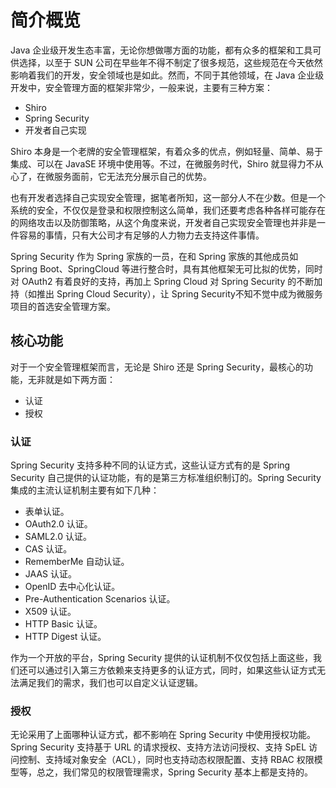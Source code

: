 # 简介概览

Java 企业级开发生态丰富，无论你想做哪方面的功能，都有众多的框架和工具可供选择，以至于 SUN 公司在早些年不得不制定了很多规范，这些规范在今天依然影响着我们的开发，安全领域也是如此。然而，不同于其他领域，在 Java 企业级开发中，安全管理方面的框架非常少，一般来说，主要有三种方案：

- Shiro
- Spring Security
- 开发者自己实现

Shiro 本身是一个老牌的安全管理框架，有着众多的优点，例如轻量、简单、易于集成、可以在 JavaSE 环境中使用等。不过，在微服务时代，Shiro 就显得力不从心了，在微服务面前，它无法充分展示自己的优势。

也有开发者选择自己实现安全管理，据笔者所知，这一部分人不在少数。但是一个系统的安全，不仅仅是登录和权限控制这么简单，我们还要考虑各种各样可能存在的网络攻击以及防御策略，从这个角度来说，开发者自己实现安全管理也并非是一件容易的事情，只有大公司才有足够的人力物力去支持这件事情。

Spring Security 作为 Spring 家族的一员，在和 Spring 家族的其他成员如 Spring Boot、SpringCloud 等进行整合时，具有其他框架无可比拟的优势，同时对 OAuth2 有着良好的支持，再加上 Spring Cloud 对 Spring Security 的不断加持（如推出 Spring Cloud Security），让 Spring Security不知不觉中成为微服务项目的首选安全管理方案。

## 核心功能

对于一个安全管理框架而言，无论是 Shiro 还是 Spring Security，最核心的功能，无非就是如下两方面：

- 认证
- 授权

### 认证

Spring Security 支持多种不同的认证方式，这些认证方式有的是 Spring Security 自己提供的认证功能，有的是第三方标准组织制订的。Spring Security 集成的主流认证机制主要有如下几种：

- 表单认证。
- OAuth2.0 认证。
- SAML2.0 认证。
- CAS 认证。
- RememberMe 自动认证。
- JAAS 认证。
- OpenID 去中心化认证。
- Pre-Authentication Scenarios 认证。
- X509 认证。
- HTTP Basic 认证。
- HTTP Digest 认证。

作为一个开放的平台，Spring Security 提供的认证机制不仅仅包括上面这些，我们还可以通过引入第三方依赖来支持更多的认证方式，同时，如果这些认证方式无法满足我们的需求，我们也可以自定义认证逻辑。

### 授权

无论采用了上面哪种认证方式，都不影响在 Spring Security 中使用授权功能。Spring Security 支持基于 URL 的请求授权、支持方法访问授权、支持 SpEL 访问控制、支持域对象安全（ACL），同时也支持动态权限配置、支持 RBAC 权限模型等，总之，我们常见的权限管理需求，Spring Security 基本上都是支持的。
